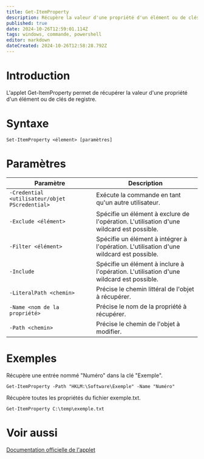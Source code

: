```yaml
---
title: Get-ItemProperty
description: Récupère la valeur d'une propriété d'un élément ou de clés de registre.
published: true
date: 2024-10-26T12:59:01.114Z
tags: windows, commande, powershell
editor: markdown
dateCreated: 2024-10-26T12:58:28.792Z
---
```


# Introduction

L'applet Get-ItemProperty permet de récupérer la valeur d'une propriété d'un élément ou de clés de registre.

# Syntaxe

`Set-ItemProperty <élement> [paramètres]`

# Paramètres

| Paramètre                                      | Description                                                                              |
| ---------------------------------------------- | ---------------------------------------------------------------------------------------- |
| `-Credential <utilisateur/objet PScredential>` | Exécute la commande en tant qu'un autre utilisateur.                                     |
| `-Exclude <élément>`                           | Spécifie un élément à exclure de l'opération. L'utilisation d'une wildcard est possible. |
| `-Filter <élément>`                            | Spécifie un élément à intégrer à l'opération. L'utilisation d'une wildcard est possible. |
| `-Include`                                     | Spécifie un élément à inclure à l'opération. L'utilisation d'une wildcard est possible.  |
| `-LiteralPath <chemin>`                        | Précise le chemin littéral de l'objet à récupérer.                                       |
| `-Name <nom de la propriété>`                  | Précise le nom de la propriété à récupérer.                                              |
| `-Path <chemin>`                               | Précise le chemin de l'objet à modifier.                                                 |

# Exemples

Récupère une entrée nommé "Numéro" dans la clé "Exemple".

`Get-ItemProperty -Path "HKLM:\Software\Exemple" -Name "Numéro"`

Récupère toutes les propriétés du fichier exemple.txt.

`Get-ItemProperty C:\temp\exemple.txt`

# Voir aussi

[Documentation officielle de l'applet](https://learn.microsoft.com/en-us/powershell/module/microsoft.powershell.management/get-itemproperty)
